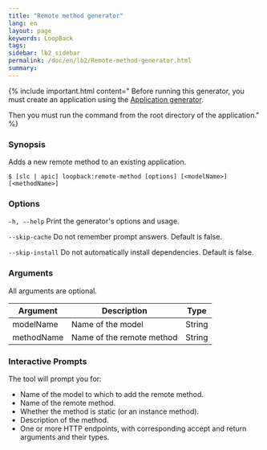 ```yaml
---
title: "Remote method generator"
lang: en
layout: page
keywords: LoopBack
tags:
sidebar: lb2_sidebar
permalink: /doc/en/lb2/Remote-method-generator.html
summary:
---
```


{% include important.html content="
Before running this generator, you must create an application using the [Application generator](/doc/en/lb2/Application-generator.html).

Then you must run the command from the root directory of the application."
%}

### Synopsis

Adds a new remote method to an existing application.

```shell
$ [slc | apic] loopback:remote-method [options] [<modelName>] [<methodName>]
```

### Options

`-h, --help`
Print the generator's options and usage.

`--skip-cache`
Do not remember prompt answers. Default is false.

`--skip-install`
Do not automatically install dependencies. Default is false.

### Arguments

All arguments are optional.

| Argument      | Description               | Type   |
|---------------|---------------------------|--------|
| modelName     | Name of the model         | String |
| methodName    | Name of the remote method | String |

### Interactive Prompts

The tool will prompt you for:

* Name of the model to which to add the remote method.
* Name of the remote method.
* Whether the method is static (or an instance method).
* Description of the method.
* One or more HTTP endpoints, with corresponding accept and return arguments and their types.
